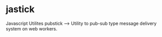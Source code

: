 # jastick
Javascript Utilites
 pubstick  --> Utility to pub-sub type message delivery system on web workers.
